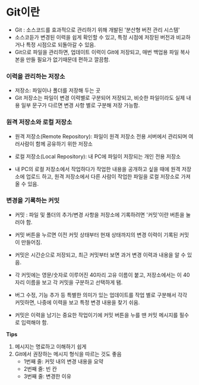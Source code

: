 # Git이란


- Git : 소스코드를 효과적으로 관리하기 위해 개발된 '분산형 버전 관리 시스템'
- 소스코듣가 변경된 이력을 쉽게 확인할 수 있고, 특정 시점에 저장된 버전과 비교하거나 특정 시점으로 되돌아갈 수 있음.
- Git으로 파일을 관리하면, 업데이트 이력이 Git에 저장되고, 매번 백업용 파일 복사본을 만들 필요가 없기때문데 편하고 깔끔함.



### 이력을 관리하는 저장소

- 저장소: 파일이나 폴더를 저장해 두는 곳
- Git 저장소는 파일이 변경 이력별로 구분되어 저장되고, 
  비슷한 파일이라도 실제 내용 일부 문구가 다르면 변경 사항 별로 구분해 저장 가능함.
  

### 원격 저장소와 로컬 저장소

- 원격 저장소(Remote Repository): 파일이 원격 저장소 전용 서버에서 관리되며 여러사람이 함께 공유하기 위한 저장소

- 로컬 저장소(Local Repository):  내 PC에 파일이 저장되는 개인 전용 저장소

- 내 PC의 로컬 저장소에서 작업하다가 작업한 내용을 공개하고 싶을 때에 원격 저장소에 업로드 하고, 
  원격 저장소에서 다른 사람이 작업한 파일을 로컬 저장소로 가져올 수 있음.

  

### 변경을 기록하는 커밋

- 커밋 : 파일 및 폴더의 추가/변경 사항을 저장소에 기록하려면 '커밋'이란 버튼을 눌러야 함.
- 커밋 버튼을 누르면 이전 커밋 상태부터 현재 상태까지의 변경 이력이 기록된 커밋이 만들어짐.
- 커밋은 시간순으로 저장되고, 최근 커밋부터 보면 과거 변경 이력과 내용을 알 수 있음.

- 각 커밋에는 영문/숫자로 이루어진 40자리 고유 이름이 붙고, 
  저장소에서는 이 40자리 이름을 보고 각 커밋을 구분하고 선택하게 됌.

- 버그 수정, 기능 추가 등 특별한 의미가 있는 업데이트를 작업 별로 구분해서 각각 커밋하면, 
  나중에 이력을 보고 특정 변경 내용을 찾기 쉬움.

- 커밋은 이력을 남기는 중요한 작업이기에 커밋 버튼을 누를 땐 커밋 메시지를 필수로 입력해야 함.


**Tips**

1. 메시지는 명료하고 이해하기 쉽게
2. Git에서 권장하는 메시지 형식을 따르는 것도 좋음
   - 1번째 줄: 커밋 내의 변경 내용을 요약
   - 2번째 줄: 빈 칸
   - 3번째 줄: 변경한 이유



